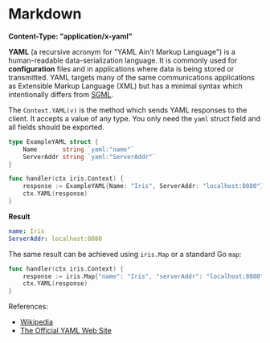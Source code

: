 # Markdown

**Content-Type: "application/x-yaml"**

**YAML** (a recursive acronym for "YAML Ain't Markup Language") is a human-readable data-serialization language. It is commonly used for **configuration** files and in applications where data is being stored or transmitted. YAML targets many of the same communications applications as Extensible Markup Language (XML) but has a minimal syntax which intentionally differs from [SGML](https://en.wikipedia.org/wiki/Standard_Generalized_Markup_Language).

The `Context.YAML(v)` is the method which sends YAML responses to the client. It accepts a value of any type. You only need the `yaml` struct field and all fields should be exported.

```go
type ExampleYAML struct {
	Name       string `yaml:"name"`
	ServerAddr string `yaml:"ServerAddr"`
}

func handler(ctx iris.Context) {
    response := ExampleYAML{Name: "Iris", ServerAddr: "localhost:8080"}
    ctx.YAML(response)
}
```

**Result**

```yaml
name: Iris
ServerAddr: localhost:8080
```

The same result can be achieved using `iris.Map` or a standard Go `map`:

```go
func handler(ctx iris.Context) {
    response := iris.Map{"name": "Iris", "serverAddr": "localhost:8080"}
    ctx.YAML(response)
}
```

References:
- [Wikipedia](https://en.wikipedia.org/wiki/YAML)
- [The Official YAML Web Site](https://yaml.org/)
<!-- slide:break-80 -->
